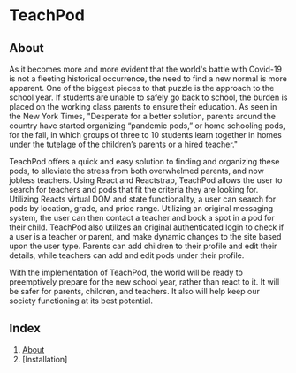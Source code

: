 # TeachPod

## About

As it becomes more and more evident that the world's battle with Covid-19 is not a fleeting historical occurrence, the need to find a new normal is more apparent. One of the biggest pieces to that puzzle is the approach to the school year. If students are unable to safely go back to school, the burden is placed on the working class parents to ensure their education. As seen in the New York Times, "Desperate for a better solution, parents around the country have started organizing “pandemic pods,” or home schooling pods, for the fall, in which groups of three to 10 students learn together in homes under the tutelage of the children’s parents or a hired teacher."

TeachPod offers a quick and easy solution to finding and organizing these pods, to alleviate the stress from both overwhelmed parents, and now jobless teachers. Using React and Reactstrap, TeachPod allows the user to search for teachers and pods that fit the criteria they are looking for. Utilizing Reacts virtual DOM and state functionality, a user can search for pods by location, grade, and price range. Utilizing an original messaging system, the user can then contact a teacher and book a spot in a pod for their child. TeachPod also utilizes an original authenticated login to check if a user is a teacher or parent, and make dynamic changes to the site based upon the user type. Parents can add children to their profile and edit their details, while teachers can add and edit pods under their profile.

With the implementation of TeachPod, the world will be ready to preemptively prepare for the new school year, rather than react to it. It will be safer for parents, children, and teachers. It also will help keep our society functioning at its best potential.

## Index
1) [About](#About)
2) [Installation]